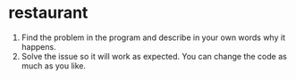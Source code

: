 # restaurant
1. Find the problem in the program and describe in your own words why it happens.
2. Solve the issue so it will work as expected. You can change the code as much as you like. 

